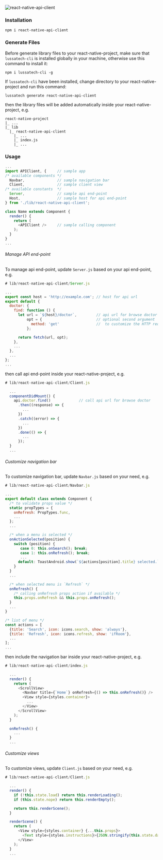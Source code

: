 ![react-native-api-client](https://raw.githubusercontent.com/lussatech/react-native-api-client/master/preview.gif)

### Installation
    npm i react-native-api-client

### Generate Files
Before generate library files to your react-native-project, make sure that `lussatech-cli` is installed globally in your machine, otherwise use this command to install it:

    npm i lussatech-cli -g

If `lussatech-cli` have been installed, change directory to your react-native-project and run this command:

    lussatech generate react-native-api-client

then the library files will be added automatically inside your react-native-project, e.g.

    react-native-project
    |_ ...
    |_ lib
      |_ react-native-api-client
        |_ ...
        |_ index.js
        |_ ...

### Usage
```javascript
...
import APIClient, {     // sample app
/* available components */
  Navbar,               // sample navigation bar
  Client,               // sample client view
/* available constants  */  
  Server,               // sample api end-point
  Host,                 // sample host for api end-point
} from './lib/react-native-api-client';

class Name extends Component {
  render() {
    return (
      <APIClient />     // sample calling component
    );
  }
}
...
```

###### Manage API end-point
To manage api end-point, update `Server.js` based on your api end-point, e.g.

```javascript
# lib/react-native-api-client/Server.js

...
export const host = 'http://example.com'; // host for api url
export default {
  doctor: {
    find: function () {
      let url = `${host}/doctor`,         // api url for browse doctor
          opt = {                         // optional second argument
            method: 'get'                 //  to customize the HTTP request
          };

      return fetch(url, opt);
    },
    ...
  },
  ...
};
...
```

then call api end-point inside your react-native-project, e.g.

```javascript
# lib/react-native-api-client/Client.js

  ...
  componentDidMount() {
    api.doctor.find()             // call api url for browse doctor
      .then((response) => {
        ...
      })
      .catch((error) => {
        ...
      })
      .done(() => {
        ...
      });
  }
  ...
```

###### Customize navigation bar
To customize navigation bar, update `Navbar.js` based on your need, e.g.

```javascript
# lib/react-native-api-client/Navbar.js

...
export default class extends Component {
  /* to validate props value */
  static propTypes = {
    onRefresh: PropTypes.func,
    ...
  };
  ...

  /* when a menu is selected */
  onActionSelected(position) {
    switch (position) {
       case 0: this.onSearch(); break;
       case 1: this.onRefresh(); break;
       ...
      default: ToastAndroid.show(`${actions[position].title} selected.`, ToastAndroid.SHORT);
    }
  }
  ...

  /* when selected menu is `Refresh` */
  onRefresh() {
    /* calling onRefresh props action if available */
    this.props.onRefresh && this.props.onRefresh();
  }
  ...
}

/* list of menu */
const actions = [
  {title: 'Search', icon: icons.search, show: 'always'},
  {title: 'Refresh', icon: icons.refresh, show: 'ifRoom'},
  ...
];
...
```

then include the navigation bar inside your react-native-project, e.g.

```javascript
# lib/react-native-api-client/index.js

  ...
  render() {
    return (
      <ScrollView>
        <Navbar title={`Home`} onRefresh={() => this.onRefresh()} />
        <View style={styles.container}>
          ...
        </View>
      </ScrollView>
    );
  }

  onRefresh() {
    ...
  }
  ...
```

###### Customize views
To customize views, update `Client.js` based on your need, e.g.

```javascript
# lib/react-native-api-client/Client.js

  ...
  render() {
    if (!this.state.load) return this.renderLoading();
    if (this.state.nope) return this.renderEmpty();

    return this.renderScene();
  }

  renderScene() {
    return (
      <View style={styles.container} {...this.props}>
        <Text style={styles.instructions}>{JSON.stringify(this.state.data)}</Text>
      </View>
    );
  }
  ...
```
